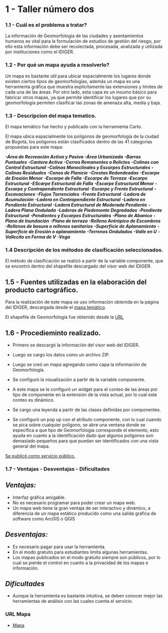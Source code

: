 # 1 - Taller número dos

###  1.1 - Cuál es el problema a tratar?

La información de Geomorfología de las ciudades y asentamientos humanos es vital para la formulación de estudios de gestión del riesgo, por ello esta información debe ser recolectada, procesada, analizada y utilizada por instituciones como el IDIGER.

### 1.2 - Por qué un mapa ayuda a resolverlo?

Un mapa es bastante útil para ubicar espacialmente los lugares donde existen ciertos tipos de geomorfologías, además un mapa es una herramienta gráfica que muestra explícitamente las extensiones y limites de cada una de las áreas.
Por otro lado, esta capa es un insumo básico para fabricar otros mapas, ya que permite identificar los lugares que por su geomorfología permiten clasificar las zonas de amenaza alta, media y baja.

### 1.3 - Descripcion del mapa tematico.

El mapa temático fue hecho y publicado con la herramienta Carto.

El mapa ubica espacialmente los polígonos de geomorfología de la ciudad de Bogotá, los polígonos están clasificados dentro de las 41 categorías propuestas para este mapa:

***-Área de Recreación Activa y Pasiva***
***-Área Urbanizada***
***-Barras Puntuales***
***-Cantera Activa***
***-Cerros Remanentes o Relictos***
***-Colinas con Control Estructural***
***-Colinas Monoclinales y Escarpes Estructurales***
***-Colinas Residuales***
***-Conos de Planicie***
***-Crestas Redondeadas***
***-Escarpe de Erosión Menor***
***-Escarpe de Falla***
***-Escarpe de Terraza***
***-Escarpe Estructural***
***-EScarpe Estructural de Falla***
***-Escarpe Estructural Menor***
***-Escarpe y Contrapendiente Estructural***
***-Escarpe y Frente Estructural***
***-Excavaciones***
***-Flujos Torrenciales***
***-Frente Estructural***
***-Ladera de Acumulación***
***-Ladera en Contrapendiente Estructural***
***-Ladera en Pendiente Estructural***
***-Ladera Estructural de Moderada Pendiente***
***-Ladera Plana Ondulada***
***-Laderas de Piedemonte Degradadas***
***-Pendiente Estructural***
***-Pendientes y Escarpes Estructurales***
***-Plano de Abanico***
***-Plano de Inundación***
***-Plano de terraza***
***-Relleno Antrópico de Escombros***
***-Rellenos de basura o rellenos sanitarios***
***-Superficie de Aplanamiento***
***-Superficie de Erosión o aplanamiento***
***-Terrenos Ondulados***
***-Valle en U***
***-Vallecito en Forma de V***
***-Vega***

### 1.4 Descripción de los métodos de clasificación seleccionados.

El método de clasificación se realizó a partir de la variable componente, que se encontró dentro del shapefile descargado del visor web del IDIGER.

## 1.5 - Fuentes utilizadas en la elaboración del producto cartográfico.

Para la realización de este mapa se uso información obtenida en la página del IDIGER, descargada desde el [mapa temático](http://idiger.maps.arcgis.com/apps/webappviewer/index.html?id=fa4b277533584c3a95a9208b4d542e19).

El shapefile de Geomorfología fue obtenido desde la [URL](http://www.sire.gov.co/documents/82884/85260/Geomorfolog%C3%ADa_Urbana_Esc5000.zip/b7b6e61c-e4ae-4831-a7ae-8317ba8acfb3)

## 1.6 - Procedieminto realizado.

* Primero se descargó la información del visor web del IDIGER.

* Luego se cargo los datos como un archivo ZIP.

* Luego se creó un mapa agregando como capa la información de Geomorfología.

* Se configuró la visualización a partir de la variable componente.

* A este mapa se le configuró un widget para el conteo de las áreas por tipo de componente en la extensión de la vista actual, por lo cual este conteo es dinámico.

* Se cargo una leyenda a partir de las clases definidas por componentes.
* Se configuró un pop up con el atributo componente, con lo cual cuando se pica sobre cualquier polígono, se abre una ventana donde se especifica a que tipo de Geomorfología corresponde el elemento, esto ayuda en cuanto a la identificación dado que algunos polígonos son demasiado pequeños para que puedan ser identificados con una vista general del mapa.

[Se publicó como servicio público.](https://axel946.carto.com/builder/462d48f6-d5e2-438b-a640-8d9db33e0f7c/embed)

### 1.7 - Ventajas - Desventajas - Dificultades

## ***Ventajas:***

* Interfaz gráfica amigable.
* No es necesario programar para poder crear un mapa web.
* Un mapa web tiene la gran ventaja de ser interactivo y dinámico, a diferencia de un mapa estático producido como una salida gráfica de software como ArcGIS o QGIS

## ***Desventajas:***

* Es necesario pagar para usar la herramienta.
* En el modo gratuito para estudiantes limita algunas herramientas.
* Los mapas publicados en el modo gratuito siempre son públicos, por lo cual se pierde el control en cuanto a la privacidad de los mapas e información.

## ***Dificultades***

* Aunque la herramienta es bastante intuitiva, se deben conocer mejor las herramientas de análisis con las cuales cuenta el servicio.

### URL Mapa

* [Mapa](https://github.com/dersteppenwolf/cartografia_web)


